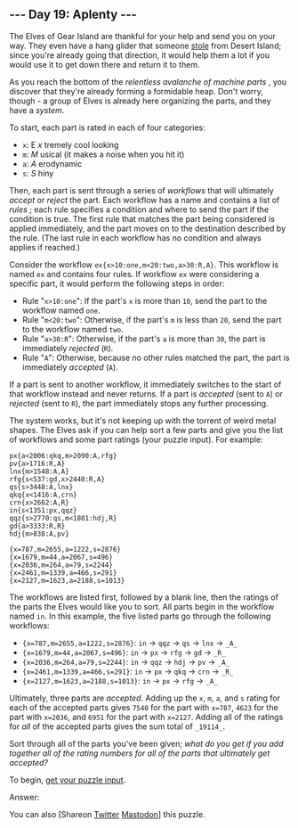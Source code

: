 ## \--- Day 19: Aplenty ---

The Elves of Gear Island are thankful for your help and send you on your way.
They even have a hang glider that someone [stole](9) from Desert Island; since
you're already going that direction, it would help them a lot if you would use
it to get down there and return it to them.

As you reach the bottom of the _relentless avalanche of machine parts_ , you
discover that they're already forming a formidable heap. Don't worry, though -
a group of Elves is already here organizing the parts, and they have a
_system_.

To start, each part is rated in each of four categories:

  * `x`: E _x_ tremely cool looking
  * `m`: _M_ usical (it makes a noise when you hit it)
  * `a`: _A_ erodynamic
  * `s`: _S_ hiny

Then, each part is sent through a series of _workflows_ that will ultimately
_accept_ or _reject_ the part. Each workflow has a name and contains a list of
_rules_ ; each rule specifies a condition and where to send the part if the
condition is true. The first rule that matches the part being considered is
applied immediately, and the part moves on to the destination described by the
rule. (The last rule in each workflow has no condition and always applies if
reached.)

Consider the workflow `ex{x>10:one,m<20:two,a>30:R,A}`. This workflow is named
`ex` and contains four rules. If workflow `ex` were considering a specific
part, it would perform the following steps in order:

  * Rule "`x>10:one`": If the part's `x` is more than `10`, send the part to the workflow named `one`.
  * Rule "`m<20:two`": Otherwise, if the part's `m` is less than `20`, send the part to the workflow named `two`.
  * Rule "`a>30:R`": Otherwise, if the part's `a` is more than `30`, the part is immediately _rejected_ (`R`).
  * Rule "`A`": Otherwise, because no other rules matched the part, the part is immediately _accepted_ (`A`).

If a part is sent to another workflow, it immediately switches to the start of
that workflow instead and never returns. If a part is _accepted_ (sent to `A`)
or _rejected_ (sent to `R`), the part immediately stops any further
processing.

The system works, but it's not keeping up with the torrent of weird metal
shapes. The Elves ask if you can help sort a few parts and give you the list
of workflows and some part ratings (your puzzle input). For example:

    
    
    px{a<2006:qkq,m>2090:A,rfg}
    pv{a>1716:R,A}
    lnx{m>1548:A,A}
    rfg{s<537:gd,x>2440:R,A}
    qs{s>3448:A,lnx}
    qkq{x<1416:A,crn}
    crn{x>2662:A,R}
    in{s<1351:px,qqz}
    qqz{s>2770:qs,m<1801:hdj,R}
    gd{a>3333:R,R}
    hdj{m>838:A,pv}
    
    {x=787,m=2655,a=1222,s=2876}
    {x=1679,m=44,a=2067,s=496}
    {x=2036,m=264,a=79,s=2244}
    {x=2461,m=1339,a=466,s=291}
    {x=2127,m=1623,a=2188,s=1013}
    

The workflows are listed first, followed by a blank line, then the ratings of
the parts the Elves would like you to sort. All parts begin in the workflow
named `in`. In this example, the five listed parts go through the following
workflows:

  * `{x=787,m=2655,a=1222,s=2876}`: `in` -> `qqz` -> `qs` -> `lnx` -> `_A_`
  * `{x=1679,m=44,a=2067,s=496}`: `in` -> `px` -> `rfg` -> `gd` -> `_R_`
  * `{x=2036,m=264,a=79,s=2244}`: `in` -> `qqz` -> `hdj` -> `pv` -> `_A_`
  * `{x=2461,m=1339,a=466,s=291}`: `in` -> `px` -> `qkq` -> `crn` -> `_R_`
  * `{x=2127,m=1623,a=2188,s=1013}`: `in` -> `px` -> `rfg` -> `_A_`

Ultimately, three parts are _accepted_. Adding up the `x`, `m`, `a`, and `s`
rating for each of the accepted parts gives `7540` for the part with `x=787`,
`4623` for the part with `x=2036`, and `6951` for the part with `x=2127`.
Adding all of the ratings for _all_ of the accepted parts gives the sum total
of `_19114_`.

Sort through all of the parts you've been given; _what do you get if you add
together all of the rating numbers for all of the parts that ultimately get
accepted?_

To begin, [get your puzzle input](19/input).

Answer:

You can also [Shareon
[Twitter](https://twitter.com/intent/tweet?text=%22Aplenty%22+%2D+Day+19+%2D+Advent+of+Code+2023&url=https%3A%2F%2Fadventofcode%2Ecom%2F2023%2Fday%2F19&related=ericwastl&hashtags=AdventOfCode)
[Mastodon](javascript:void\(0\);)] this puzzle.